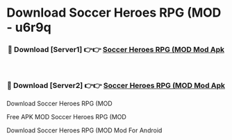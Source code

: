 # Download Soccer Heroes RPG (MOD - u6r9q



<div align="center">
<h3>🔴 Download [Server1] 👉👉 <a href="https://momento.my/?title=Soccer_Heroes_RPG_(MOD">Soccer Heroes RPG (MOD Mod Apk</a></h3><br>

<h3>🔴 Download [Server2] 👉👉 <a href="https://momento.my/?title=Soccer_Heroes_RPG_(MOD">Soccer Heroes RPG (MOD Mod Apk</a></h3>
</div>



Download Soccer Heroes RPG (MOD 

Free APK MOD Soccer Heroes RPG (MOD 

Download Soccer Heroes RPG (MOD Mod For Android
